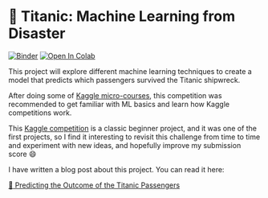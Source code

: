 # :ship: Titanic: Machine Learning from Disaster

[![Binder](https://mybinder.org/badge_logo.svg)](https://mybinder.org/v2/gh/hmatalonga/data-science-projects/master?filepath=notebooks%2Ftitanic%2Ftitanic.ipynb)
[![Open In Colab](https://colab.research.google.com/assets/colab-badge.svg)](https://colab.research.google.com/github/hmatalonga/data-science-projects/blob/master/notebooks/titanic/titanic.ipynb)

This project will explore different machine learning techniques to create a model that predicts which passengers survived the Titanic shipwreck.

After doing some of [Kaggle micro-courses](https://www.kaggle.com/learn/overview), this competition was recommended to get familiar with ML basics and learn how Kaggle competitions work.

This [Kaggle competition](https://www.kaggle.com/c/titanic) is a classic beginner project, and it was one of the first projects, so I find it interesting to revisit this challenge from time to time and experiment with new ideas, and hopefully improve my submission score :smile:

I have written a blog post about this project. You can read it here:

[:ship: Predicting the Outcome of the Titanic Passengers](https://hmatalonga.com/blog/kaggle-titanic-challenge)

